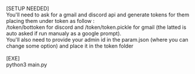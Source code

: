 [SETUP NEEDED]<br>
You'll need to ask for a gmail and discord api and generate tokens for them placing them under token as follow :<br>
/token/bottoken for discord and /token/token.pickle for gmail (the latted is auto asked if run manualy as a google prompt).<br>
You'll also need to provide your admin id in the param.json (where you can change some option) and place it in the token folder<br>
<br>
[EXE]<br>
python3 main.py
<br>

